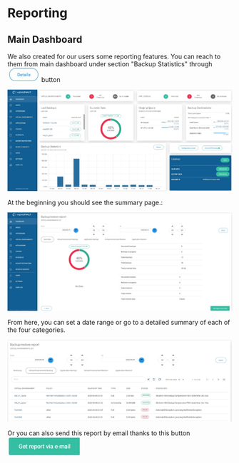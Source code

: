 # Reporting

## Main Dashboard

We also created for our users some reporting features. You can reach to them from main dashboard under section "Backup Statistics" through ![](../.gitbook/assets/icon-details.jpg) button

![](../.gitbook/assets/reporting-main-dashboard%20%281%29.jpg)

At the beginning you should see the summary page.:

![](../.gitbook/assets/reporting-backup-statistics-summary.jpg)

From here, you can set a date range or go to a detailed summary of each of the four categories.

![](../.gitbook/assets/reporting-backup-statistics-details.jpg)

Or you can also send this report by email thanks to this button ![](../.gitbook/assets/icon-get-report.jpg) 


